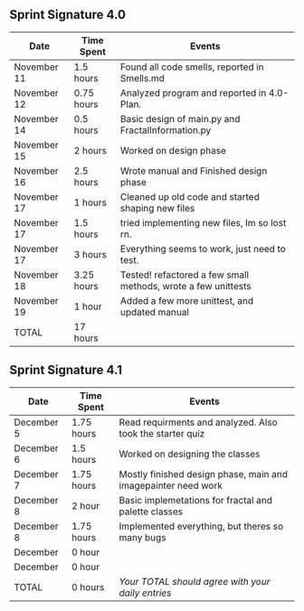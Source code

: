 
## Sprint Signature 4.0

| Date        | Time Spent | Events
|-------------|------------|--------------------
| November 11 | 1.5 hours  | Found all code smells, reported in Smells.md
| November 12 | 0.75 hours | Analyzed program and reported in 4.0-Plan.
| November 14 | 0.5 hours  | Basic design of main.py and FractalInformation.py
| November 15 | 2 hours    | Worked on design phase
| November 16 | 2.5 hours  | Wrote manual and Finished design phase
| November 17 | 1 hours    | Cleaned up old code and started shaping new files
| November 17 | 1.5 hours  | tried implementing new files, Im so lost rn.
| November 17 | 3 hours    | Everything seems to work, just need to test.
| November 18 | 3.25 hours | Tested! refactored a few small methods, wrote a few unittests
| November 19 | 1 hour     | Added a few more unittest, and updated manual
| TOTAL       | 17 hours   | 


## Sprint Signature 4.1

| Date        | Time Spent | Events
|-------------|------------|--------------------
| December  5 | 1.75 hours | Read requirments and analyzed. Also took the starter quiz 
| December  6 | 1.5 hours  | Worked on designing the classes
| December  7 | 1.75 hours | Mostly finished design phase, main and imagepainter need work
| December  8 | 2 hour     | Basic implemetations for fractal and palette classes
| December  8 | 1.75 hours | Implemented everything, but theres so many bugs
| December    | 0 hour     | 
| December    | 0 hour     | 
| TOTAL       | 0 hours    | *Your TOTAL should agree with your daily entries*
